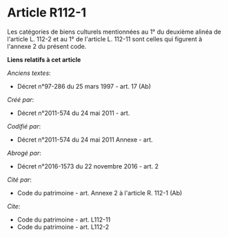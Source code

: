 # Article R112-1

Les catégories de biens culturels mentionnées au 1° du deuxième alinéa de l'article L. 112-2 et au 1° de l'article L. 112-11
sont celles qui figurent à l'annexe 2 du présent code.

**Liens relatifs à cet article**

_Anciens textes_:

  - Décret n°97-286 du 25 mars 1997 - art. 17 (Ab)

_Créé par_:

  - Décret n°2011-574 du 24 mai 2011  - art.

_Codifié par_:

  - Décret n°2011-574 du 24 mai 2011 Annexe - art.

_Abrogé par_:

  - Décret n°2016-1573 du 22 novembre 2016 - art. 2

_Cité par_:

  - Code du patrimoine - art. Annexe 2 à l'article R. 112-1 (Ab)

_Cite_:

  - Code du patrimoine - art. L112-11
  - Code du patrimoine - art. L112-2
